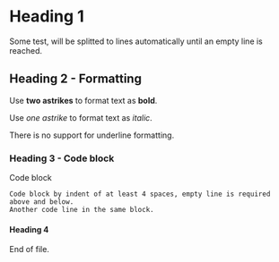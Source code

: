 # Heading 1

Some test, will be splitted to lines automatically until an empty line is reached.

## Heading 2 - Formatting

Use **two astrikes** to format text as **bold**.

Use *one astrike* to format text as *italic*.

There is no support for underline formatting.


### Heading 3 - Code block

Code block


    Code block by indent of at least 4 spaces, empty line is required above and below.
    Another code line in the same block.



#### Heading 4



End of file.

